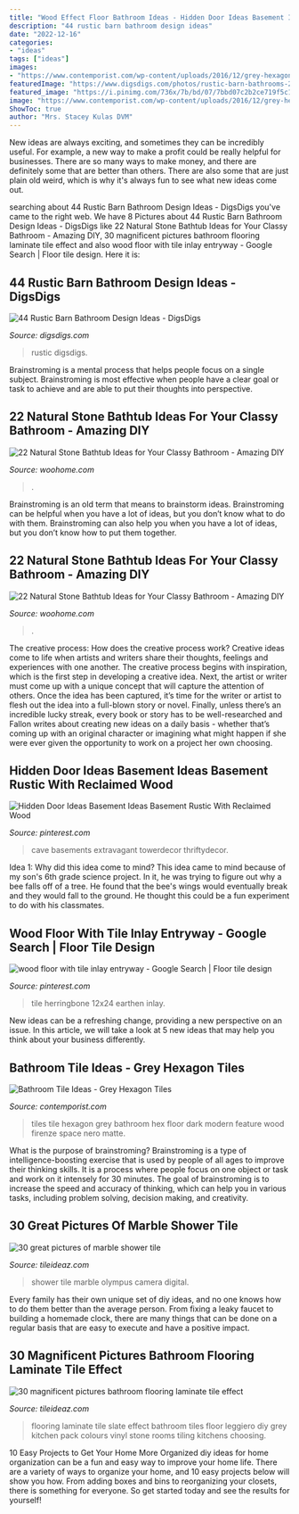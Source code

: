 ```yaml
---
title: "Wood Effect Floor Bathroom Ideas - Hidden Door Ideas Basement Ideas Basement Rustic With Reclaimed Wood"
description: "44 rustic barn bathroom design ideas"
date: "2022-12-16"
categories:
- "ideas"
tags: ["ideas"]
images:
- "https://www.contemporist.com/wp-content/uploads/2016/12/grey-hexagon-bathroom-tiles-211216-442-07-800x1214.jpg"
featuredImage: "https://www.digsdigs.com/photos/rustic-barn-bathrooms-24.jpg"
featured_image: "https://i.pinimg.com/736x/7b/bd/07/7bbd07c2b2ce719f5c1e1edd09126aea.jpg"
image: "https://www.contemporist.com/wp-content/uploads/2016/12/grey-hexagon-bathroom-tiles-211216-442-07-800x1214.jpg"
ShowToc: true
author: "Mrs. Stacey Kulas DVM"
---
```



New ideas are always exciting, and sometimes they can be incredibly useful. For example, a new way to make a profit could be really helpful for businesses. There are so many ways to make money, and there are definitely some that are better than others. There are also some that are just plain old weird, which is why it's always fun to see what new ideas come out.

	

		
searching about 44 Rustic Barn Bathroom Design Ideas - DigsDigs you've came to the right web. We have 8 Pictures about 44 Rustic Barn Bathroom Design Ideas - DigsDigs like 22 Natural Stone Bathtub Ideas for Your Classy Bathroom - Amazing DIY, 30 magnificent pictures bathroom flooring laminate tile effect and also wood floor with tile inlay entryway - Google Search | Floor tile design. Here it is:
		
    
## 44 Rustic Barn Bathroom Design Ideas - DigsDigs

<img loading=lazy src="https://www.digsdigs.com/photos/rustic-barn-bathrooms-24.jpg" onerror="this.onerror=null;this.src='https://tse4.mm.bing.net/th?id=OIP.Y-A_K9W2m1BB1KgIU65edgAAAA&amp;pid=15.1';" alt="44 Rustic Barn Bathroom Design Ideas - DigsDigs">

_Source: digsdigs.com_

>rustic digsdigs. 

	

Brainstroming is a mental process that helps people focus on a single subject. Brainstroming is most effective when people have a clear goal or task to achieve and are able to put their thoughts into perspective.

    
## 22 Natural Stone Bathtub Ideas For Your Classy Bathroom - Amazing DIY

<img loading=lazy src="https://www.woohome.com/wp-content/uploads/2014/04/stone-bathtub-design-ideas-7.jpg" onerror="this.onerror=null;this.src='https://tse3.mm.bing.net/th?id=OIP.Kv1SD2uT8pm7q2tQl1emXAHaLH&amp;pid=15.1';" alt="22 Natural Stone Bathtub Ideas for Your Classy Bathroom - Amazing DIY">

_Source: woohome.com_

>. 

	

Brainstroming is an old term that means to brainstorm ideas. Brainstroming can be helpful when you have a lot of ideas, but you don’t know what to do with them. Brainstroming can also help you when you have a lot of ideas, but you don’t know how to put them together.

    
## 22 Natural Stone Bathtub Ideas For Your Classy Bathroom - Amazing DIY

<img loading=lazy src="https://www.woohome.com/wp-content/uploads/2014/04/stone-bathtub-design-ideas-21.jpg" onerror="this.onerror=null;this.src='https://tse4.mm.bing.net/th?id=OIP.v9kqVWikvJAyHlupZx65-AHaLH&amp;pid=15.1';" alt="22 Natural Stone Bathtub Ideas for Your Classy Bathroom - Amazing DIY">

_Source: woohome.com_

>. 

	

The creative process: How does the creative process work?
Creative ideas come to life when artists and writers share their thoughts, feelings and experiences with one another. The creative process begins with inspiration, which is the first step in developing a creative idea. Next, the artist or writer must come up with a unique concept that will capture the attention of others. Once the idea has been captured, it’s time for the writer or artist to flesh out the idea into a full-blown story or novel. Finally, unless there’s an incredible lucky streak, every book or story has to be well-researched and Fallon writes about creating new ideas on a daily basis - whether that’s coming up with an original character or imagining what might happen if she were ever given the opportunity to work on a project her own choosing.

    
## Hidden Door Ideas Basement Ideas Basement Rustic With Reclaimed Wood

<img loading=lazy src="https://i.pinimg.com/736x/d8/64/0a/d8640a87b51e0e6379772fa96cffb29d.jpg" onerror="this.onerror=null;this.src='https://tse3.mm.bing.net/th?id=OIP.1wgjQTfktPWKjkwptsZJgAHaLH&amp;pid=15.1';" alt="Hidden Door Ideas Basement Ideas Basement Rustic With Reclaimed Wood">

_Source: pinterest.com_

>cave basements extravagant towerdecor thriftydecor. 

	

Idea 1: Why did this idea come to mind?
This idea came to mind because of my son's 6th grade science project. In it, he was trying to figure out why a bee falls off of a tree. He found that the bee's wings would eventually break and they would fall to the ground. He thought this could be a fun experiment to do with his classmates.

    
## Wood Floor With Tile Inlay Entryway - Google Search | Floor Tile Design

<img loading=lazy src="https://i.pinimg.com/736x/7b/bd/07/7bbd07c2b2ce719f5c1e1edd09126aea.jpg" onerror="this.onerror=null;this.src='https://tse1.mm.bing.net/th?id=OIP.rY0SZ2aDzASJ8XIkAq89hgHaJ6&amp;pid=15.1';" alt="wood floor with tile inlay entryway - Google Search | Floor tile design">

_Source: pinterest.com_

>tile herringbone 12x24 earthen inlay. 

	

New ideas can be a refreshing change, providing a new perspective on an issue. In this article, we will take a look at 5 new ideas that may help you think about your business differently.

    
## Bathroom Tile Ideas - Grey Hexagon Tiles

<img loading=lazy src="https://www.contemporist.com/wp-content/uploads/2016/12/grey-hexagon-bathroom-tiles-211216-442-07-800x1214.jpg" onerror="this.onerror=null;this.src='https://tse1.mm.bing.net/th?id=OIP.tSV9exoWmYXb9d62eW_sDwHaLP&amp;pid=15.1';" alt="Bathroom Tile Ideas - Grey Hexagon Tiles">

_Source: contemporist.com_

>tiles tile hexagon grey bathroom hex floor dark modern feature wood firenze space nero matte. 

	

What is the purpose of brainstroming?
Brainstroming is a type of intelligence-boosting exercise that is used by people of all ages to improve their thinking skills. It is a process where people focus on one object or task and work on it intensely for 30 minutes. The goal of brainstroming is to increase the speed and accuracy of thinking, which can help you in various tasks, including problem solving, decision making, and creativity.

    
## 30 Great Pictures Of Marble Shower Tile

<img loading=lazy src="http://www.tileideaz.com/wp-content/uploads/2015/08/726.jpg" onerror="this.onerror=null;this.src='https://tse2.mm.bing.net/th?id=OIP.lemOYp2WNmjMNQLMMheM6gHaJ4&amp;pid=15.1';" alt="30 great pictures of marble shower tile">

_Source: tileideaz.com_

>shower tile marble olympus camera digital. 

	

Every family has their own unique set of diy ideas, and no one knows how to do them better than the average person. From fixing a leaky faucet to building a homemade clock, there are many things that can be done on a regular basis that are easy to execute and have a positive impact.

    
## 30 Magnificent Pictures Bathroom Flooring Laminate Tile Effect

<img loading=lazy src="http://www.tileideaz.com/wp-content/uploads/2015/11/5397007015041_01i.jpg" onerror="this.onerror=null;this.src='https://tse4.mm.bing.net/th?id=OIP.qKNtIzJ_obUtXUwGFSNCLwHaHa&amp;pid=15.1';" alt="30 magnificent pictures bathroom flooring laminate tile effect">

_Source: tileideaz.com_

>flooring laminate tile slate effect bathroom tiles floor leggiero diy grey kitchen pack colours vinyl stone rooms tiling kitchens choosing. 

	

10 Easy Projects to Get Your Home More Organized
diy ideas for home organization can be a fun and easy way to improve your home life. There are a variety of ways to organize your home, and 10 easy projects below will show you how. From adding boxes and bins to reorganizing your closets, there is something for everyone. So get started today and see the results for yourself!


